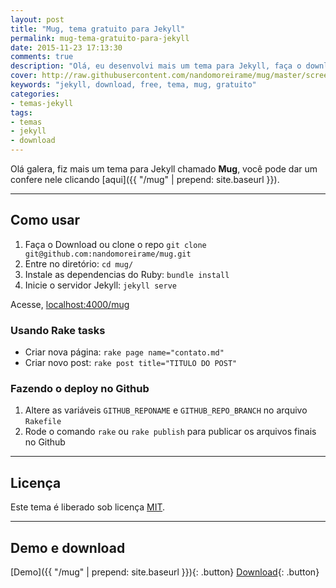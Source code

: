 ```yaml
---
layout: post
title: "Mug, tema gratuito para Jekyll"
permalink: mug-tema-gratuito-para-jekyll
date: 2015-11-23 17:13:30
comments: true
description: "Olá, eu desenvolvi mais um tema para Jekyll, faça o download do Mug!"
cover: http://raw.githubusercontent.com/nandomoreirame/mug/master/screenshot.png
keywords: "jekyll, download, free, tema, mug, gratuito"
categories:
- temas-jekyll
tags:
- temas
- jekyll
- download
---
```


Olá galera, fiz mais um tema para Jekyll chamado **Mug**, você pode dar um confere nele clicando [aqui]({{ "/mug" | prepend: site.baseurl }}).

---

## Como usar

1. Faça o Download ou clone o repo `git clone git@github.com:nandomoreirame/mug.git`
2. Entre no diretório: `cd mug/`
3. Instale as dependencias do Ruby: `bundle install`
4. Inicie o servidor Jekyll: `jekyll serve`

Acesse, [localhost:4000/mug](http://localhost:4000/mug)

### Usando Rake tasks

* Criar nova página: `rake page name="contato.md"`
* Criar novo post: `rake post title="TITULO DO POST"`

### Fazendo o deploy no Github

1. Altere as variáveis `GITHUB_REPONAME` e `GITHUB_REPO_BRANCH` no arquivo `Rakefile`
2. Rode o comando `rake` ou `rake publish` para publicar os arquivos finais no Github

---

## Licença

Este tema é liberado sob licença [MIT](https://github.com/nandomoreirame/mug/blob/master/LICENSE).

---

## Demo e download

[Demo]({{ "/mug" | prepend: site.baseurl }}){: .button} [Download](https://github.com/nandomoreirame/mug/archive/master.zip){: .button}
